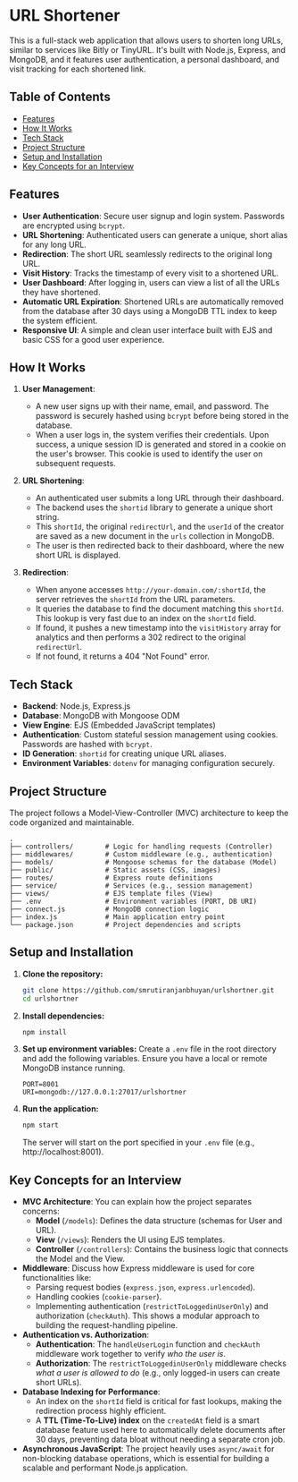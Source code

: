# URL Shortener

This is a full-stack web application that allows users to shorten long URLs, similar to services like Bitly or TinyURL. It's built with Node.js, Express, and MongoDB, and it features user authentication, a personal dashboard, and visit tracking for each shortened link.

## Table of Contents

-   [Features](#features)
-   [How It Works](#how-it-works)
-   [Tech Stack](#tech-stack)
-   [Project Structure](#project-structure)
-   [Setup and Installation](#setup-and-installation)
-   [Key Concepts for an Interview](#key-concepts-for-an-interview)

## Features

*   **User Authentication**: Secure user signup and login system. Passwords are encrypted using `bcrypt`.
*   **URL Shortening**: Authenticated users can generate a unique, short alias for any long URL.
*   **Redirection**: The short URL seamlessly redirects to the original long URL.
*   **Visit History**: Tracks the timestamp of every visit to a shortened URL.
*   **User Dashboard**: After logging in, users can view a list of all the URLs they have shortened.
*   **Automatic URL Expiration**: Shortened URLs are automatically removed from the database after 30 days using a MongoDB TTL index to keep the system efficient.
*   **Responsive UI**: A simple and clean user interface built with EJS and basic CSS for a good user experience.

## How It Works

1.  **User Management**:
    *   A new user signs up with their name, email, and password. The password is securely hashed using `bcrypt` before being stored in the database.
    *   When a user logs in, the system verifies their credentials. Upon success, a unique session ID is generated and stored in a cookie on the user's browser. This cookie is used to identify the user on subsequent requests.

2.  **URL Shortening**:
    *   An authenticated user submits a long URL through their dashboard.
    *   The backend uses the `shortid` library to generate a unique short string.
    *   This `shortId`, the original `redirectUrl`, and the `userId` of the creator are saved as a new document in the `urls` collection in MongoDB.
    *   The user is then redirected back to their dashboard, where the new short URL is displayed.

3.  **Redirection**:
    *   When anyone accesses `http://your-domain.com/:shortId`, the server retrieves the `shortId` from the URL parameters.
    *   It queries the database to find the document matching this `shortId`. This lookup is very fast due to an index on the `shortId` field.
    *   If found, it pushes a new timestamp into the `visitHistory` array for analytics and then performs a 302 redirect to the original `redirectUrl`.
    *   If not found, it returns a 404 "Not Found" error.

## Tech Stack

*   **Backend**: Node.js, Express.js
*   **Database**: MongoDB with Mongoose ODM
*   **View Engine**: EJS (Embedded JavaScript templates)
*   **Authentication**: Custom stateful session management using cookies. Passwords are hashed with `bcrypt`.
*   **ID Generation**: `shortid` for creating unique URL aliases.
*   **Environment Variables**: `dotenv` for managing configuration securely.

## Project Structure

The project follows a Model-View-Controller (MVC) architecture to keep the code organized and maintainable.

```
.
├── controllers/        # Logic for handling requests (Controller)
├── middlewares/        # Custom middleware (e.g., authentication)
├── models/             # Mongoose schemas for the database (Model)
├── public/             # Static assets (CSS, images)
├── routes/             # Express route definitions
├── service/            # Services (e.g., session management)
├── views/              # EJS template files (View)
├── .env                # Environment variables (PORT, DB URI)
├── connect.js          # MongoDB connection logic
├── index.js            # Main application entry point
└── package.json        # Project dependencies and scripts
```

## Setup and Installation

1.  **Clone the repository:**
    ```bash
    git clone https://github.com/smrutiranjanbhuyan/urlshortner.git
    cd urlshortner
    ```

2.  **Install dependencies:**
    ```bash
    npm install
    ```

3.  **Set up environment variables:**
    Create a `.env` file in the root directory and add the following variables. Ensure you have a local or remote MongoDB instance running.

    ```
    PORT=8001
    URI=mongodb://127.0.0.1:27017/urlshortner
    ```

4.  **Run the application:**
    ```bash
    npm start
    ```
    The server will start on the port specified in your `.env` file (e.g., http://localhost:8001).

## Key Concepts for an Interview

*   **MVC Architecture**: You can explain how the project separates concerns:
    *   **Model** (`/models`): Defines the data structure (schemas for User and URL).
    *   **View** (`/views`): Renders the UI using EJS templates.
    *   **Controller** (`/controllers`): Contains the business logic that connects the Model and the View.
*   **Middleware**: Discuss how Express middleware is used for core functionalities like:
    *   Parsing request bodies (`express.json`, `express.urlencoded`).
    *   Handling cookies (`cookie-parser`).
    *   Implementing authentication (`restrictToLoggedinUserOnly`) and authorization (`checkAuth`). This shows a modular approach to building the request-handling pipeline.
*   **Authentication vs. Authorization**:
    *   **Authentication**: The `handleUserLogin` function and `checkAuth` middleware work together to verify *who the user is*.
    *   **Authorization**: The `restrictToLoggedinUserOnly` middleware checks *what a user is allowed to do* (e.g., only logged-in users can create short URLs).
*   **Database Indexing for Performance**:
    *   An index on the `shortId` field is critical for fast lookups, making the redirection process highly efficient.
    *   A **TTL (Time-To-Live) index** on the `createdAt` field is a smart database feature used here to automatically delete documents after 30 days, preventing data bloat without needing a separate cron job.
*   **Asynchronous JavaScript**: The project heavily uses `async/await` for non-blocking database operations, which is essential for building a scalable and performant Node.js application.
